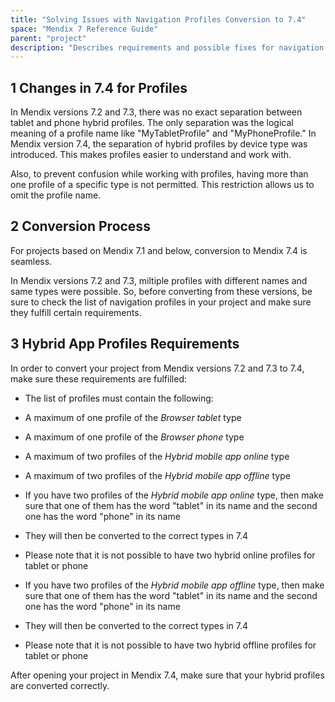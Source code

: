 ```yaml
---
title: "Solving Issues with Navigation Profiles Conversion to 7.4"
space: "Mendix 7 Reference Guide"
parent: "project"
description: "Describes requirements and possible fixes for navigation profile conversion from Mendix versions 7.2 and 7.3 to Mendix 7.4."
---
```


## 1 Changes in 7.4 for Profiles

In Mendix versions 7.2 and 7.3, there was no exact separation between tablet and phone hybrid profiles. The only separation was the logical meaning of a profile name like "MyTabletProfile" and "MyPhoneProfile." In Mendix version 7.4, the separation of hybrid profiles by device type was introduced. This makes profiles easier to understand and work with.

Also, to prevent confusion while working with profiles, having more than one profile of a specific type is not permitted. This restriction allows us to omit the profile name.

## 2 Conversion Process

For projects based on Mendix 7.1 and below, conversion to Mendix 7.4 is seamless.

In Mendix versions 7.2 and 7.3, miltiple profiles with different names and same types were possible. So, before converting from these versions, be sure to check the list of navigation profiles in your project and make sure they fulfill certain requirements.

## 3 Hybrid App Profiles Requirements

In order to convert your project from Mendix versions 7.2 and 7.3 to 7.4, make sure these requirements are fulfilled:

* The  list of profiles must contain the following:
 * A maximum of one profile of the *Browser tablet* type
 * A maximum of one profile of the *Browser phone* type
 * A maximum of two profiles of the *Hybrid mobile app online* type
 * A maximum of two profiles of the *Hybrid mobile app offline* type

* If you have two profiles of the *Hybrid mobile app online* type, then make sure that one of them has the word "tablet" in its name and the second one has the word "phone" in its name
 * They will then be converted to the correct types in 7.4
 * Please note that it is not possible to have two hybrid online profiles for tablet or phone

* If you have two profiles of the *Hybrid mobile app offline* type, then make sure that one of them has the word "tablet" in its name and the second one has the word "phone" in its name
 * They will then be converted to the correct types in 7.4
 * Please note that it is not possible to have two hybrid offline profiles for tablet or phone

After opening your project in Mendix 7.4, make sure that your hybrid profiles are converted correctly.
